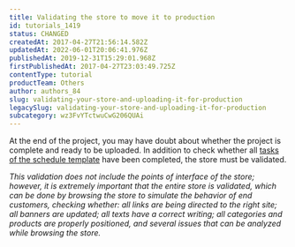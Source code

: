 ```yaml
---
title: Validating the store to move it to production
id: tutorials_1419
status: CHANGED
createdAt: 2017-04-27T21:56:14.582Z
updatedAt: 2022-06-01T20:06:41.976Z
publishedAt: 2019-12-31T15:29:01.968Z
firstPublishedAt: 2017-04-27T23:03:49.725Z
contentType: tutorial
productTeam: Others
author: authors_84
slug: validating-your-store-and-uploading-it-for-production
legacySlug: validating-your-store-and-uploading-it-for-production
subcategory: wz3FvYTctwuCwG206QUAi
---
```


At the end of the project, you may have doubt about whether the project is complete and ready to be uploaded. In addition to check whether all [tasks of the schedule template](/en/tutorial/using-the-project-task-timeline) have been completed, the store must be validated.

_This validation does not include the points of interface of the store; however, it is extremely important that the entire store is validated, which can be done by browsing the store to simulate the behavior of end customers, checking whether: all links are being directed to the right site; all banners are updated; all texts have a correct writing; all categories and products are properly positioned, and several issues that can be analyzed while browsing the store._

